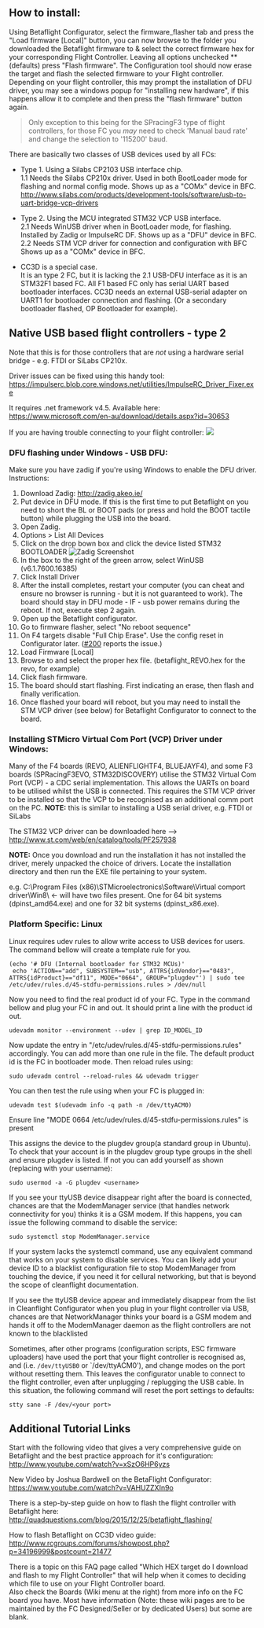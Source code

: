 ## How to install:

Using Betaflight Configurator, select the firmware_flasher tab and press the "Load firmware [Local]" button, you can now browse to the folder you downloaded the Betaflight firmware to & select the correct firmware hex for your corresponding Flight Controller. Leaving all options unchecked ** (defaults) press "Flash firmware".  The Configuration tool should now erase the target and flash the selected firmware to your Flight controller. Depending on your flight controller, this may prompt the installation of DFU driver, you may see a windows popup for "installing new hardware", if this happens allow it to complete and then press the "flash firmware" button again.

> Only exception to this being for the SPracingF3 type of flight controllers, for those FC you *may* need to check 'Manual baud rate' and change the selection to '115200' baud.

There are basically two classes of USB devices used by all FCs:
- Type 1. Using a Silabs CP2103 USB interface chip.  
1.1 Needs the Silabs CP210x driver. Used in both BootLoader mode for flashing and normal config mode. Shows up as a "COMx" device in BFC.  
http://www.silabs.com/products/development-tools/software/usb-to-uart-bridge-vcp-drivers  

- Type 2. Using the MCU integrated STM32 VCP USB interface.  
2.1 Needs WinUSB driver when in BootLoader mode, for flashing. Installed by Zadig or ImpulseRC DF. Shows up as a "DFU" device in BFC.  
2.2 Needs STM VCP driver for connection and configuration with BFC Shows up as a "COMx" device in BFC.

- CC3D is a special case.  
It is an type 2 FC, but it is lacking the 2.1 USB-DFU interface as it is an STM32F1 based FC. All F1 based FC only has serial UART based bootloader interfaces. CC3D needs an external USB-serial adapter on UART1 for bootloader connection and flashing. (Or a secondary bootloader flashed, OP Bootloader for example).  

## Native USB based flight controllers - type 2
Note that this is for those controllers that are *not* using a hardware serial bridge - e.g. FTDI or SiLabs CP210x.

Driver issues can be fixed using this handy tool: https://impulserc.blob.core.windows.net/utilities/ImpulseRC_Driver_Fixer.exe

It requires .net framework v4.5. Available here: https://www.microsoft.com/en-au/download/details.aspx?id=30653

If you are having trouble connecting to your flight controller:
[![](https://img.youtube.com/vi/m4ygG6Y5zXI/0.jpg)](https://www.youtube.com/watch?v=m4ygG6Y5zXI)

### DFU flashing under Windows - USB DFU:
Make sure you have zadig if you're using Windows to enable the DFU driver. Instructions:

1. Download Zadig: http://zadig.akeo.ie/
1. Put device in DFU mode. If this is the first time to put Betaflight on you need to short the BL or BOOT pads (or press and hold the BOOT tactile button) while plugging the USB into the board.
1. Open Zadig.
1. Options > List All Devices
1. Click on the drop bown box and click the device listed STM32 BOOTLOADER
![Zadig Screenshot](https://raw.githubusercontent.com/rs2k/raceflight/raceflight/docs/assets/images/zadig-dfu.png)
1. In the box to the right of the green arrow, select WinUSB (v6.1.7600.16385)
1. Click Install Driver
1. After the install completes, restart your computer (you can cheat and ensure no browser is running - but it is not guaranteed to work). The board should stay in DFU mode - IF - usb power remains during the reboot. If not, execute step 2 again.
1. Open up the Betaflight configurator.
1. Go to firmware flasher, select "No reboot sequence"
1. On F4 targets disable "Full Chip Erase". Use the config reset in Configurator later. ([#200](https://github.com/betaflight/betaflight-configurator/issues/200) reports the issue.)
1. Load Firmware [Local]
1. Browse to and select the proper hex file. (betaflight_REVO.hex for the revo, for example)
1. Click flash firmware.
1. The board should start flashing. First indicating an erase, then flash and finally verification.
1. Once flashed your board will reboot, but you may need to install the STM VCP driver (see below) for Betaflight Configurator to connect to the board.

### Installing STMicro Virtual Com Port (VCP) Driver under Windows:

Many of the F4 boards (REVO, ALIENFLIGHTF4, BLUEJAYF4), and some F3 boards (SPRacingF3EVO, STM32DISCOVERY) utilise the STM32 Virtual Com Port (VCP) - a CDC serial implementation. This allows the UARTs on board to be utilised whilst the USB is connected. This requires the STM VCP driver to be installed so that the VCP to be recognised as an additional comm port on the PC. 
**NOTE:** this is similar to installing a USB serial driver, e.g. FTDI or SiLabs

The STM32 VCP driver can be downloaded here --> http://www.st.com/web/en/catalog/tools/PF257938

**NOTE:** Once you download and run the installation it has not installed the driver, merely unpacked the choice of drivers. Locate the installation directory and then run the EXE file pertaining to your system.

e.g. C:\Program Files (x86)\STMicroelectronics\Software\Virtual comport driver\Win8\ <- will have two files present. One for 64 bit systems (dpinst_amd64.exe) and one for 32 bit systems (dpinst_x86.exe).

### Platform Specific: Linux

Linux requires udev rules to allow write access to USB devices for users. The command bellow will create a template rule for you.

    (echo '# DFU (Internal bootloader for STM32 MCUs)'
     echo 'ACTION=="add", SUBSYSTEM=="usb", ATTRS{idVendor}=="0483", ATTRS{idProduct}=="df11", MODE="0664", GROUP="plugdev"') | sudo tee /etc/udev/rules.d/45-stdfu-permissions.rules > /dev/null

Now you need to find the real product id of your FC. Type in the command bellow and plug your FC in and out. It should print a line with the product id out.

    udevadm monitor --environment --udev | grep ID_MODEL_ID

Now update the entry in "/etc/udev/rules.d/45-stdfu-permissions.rules" accordingly. You can add more than one rule in the file. The default product id is the FC in bootloader mode. Then reload rules using:

    sudo udevadm control --reload-rules && udevadm trigger

You can then test the rule using when your FC is plugged in:

    udevadm test $(udevadm info -q path -n /dev/ttyACM0)

Ensure line "MODE 0664 /etc/udev/rules.d/45-stdfu-permissions.rules" is present

This assigns the device to the plugdev group(a standard group in Ubuntu). To check that your account is in the plugdev group type groups in the shell and ensure plugdev is listed. If not you can add yourself as shown (replacing <username> with your username):

    sudo usermod -a -G plugdev <username>

If you see your ttyUSB device disappear right after the board is connected, chances are that the ModemManager service (that handles network connectivity for you) thinks it is a GSM modem. If this happens, you can issue the following command to disable the service:

    sudo systemctl stop ModemManager.service

If your system lacks the systemctl command, use any equivalent command that works on your system to disable services. You can likely add your device ID to a blacklist configuration file to stop ModemManager from touching the device, if you need it for cellural networking, but that is beyond the scope of cleanflight documentation.

If you see the ttyUSB device appear and immediately disappear from the list in Cleanflight Configurator when you plug in your flight controller via USB, chances are that NetworkManager thinks your board is a GSM modem and hands it off to the ModemManager daemon as the flight controllers are not known to the blacklisted

Sometimes, after other programs (configuration scripts, ESC firmware uploaders) have used the port that your flight controller is recognised as, and (i.e. `/dev/ttyUSB0` or `/dev/ttyACM0'), and change modes on the port without resetting them. This leaves the configurator unable to connect to the flight controller, even after unplugging / replugging the USB cable. In this situation, the following command will reset the port settings to defaults:

    stty sane -F /dev/<your port>

## Additional Tutorial Links
Start with the following video that gives a very comprehensive guide on Betaflight and the best practice approach for it's configuration:
http://www.youtube.com/watch?v=xSzO6HP6yzs

New Video by Joshua Bardwell on the BetaFlight Configurator: 
https://www.youtube.com/watch?v=VAHUZZXIn9o

There is a step-by-step guide on how to flash the flight controller with Betaflight here: http://quadquestions.com/blog/2015/12/25/betaflight_flashing/

How to flash Betaflight on CC3D video guide:
http://www.rcgroups.com/forums/showpost.php?p=34196999&postcount=21477

There is a topic on this FAQ page called "Which HEX target do I download and flash to my Flight Controller" that will help when it comes to deciding which file to use on your Flight Controller board.  
Also check the Boards (Wiki menu at the right) from more info on the FC board you have. Most have information (Note: these wiki pages are to be maintained by the FC Designed/Seller or by dedicated Users) but some are blank.